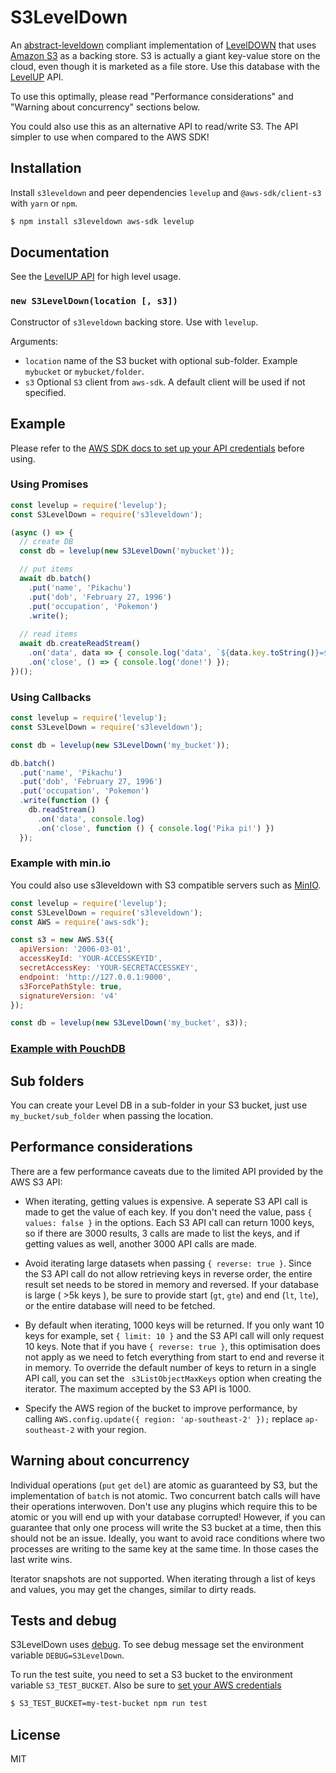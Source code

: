 # S3LevelDown

An [abstract-leveldown](https://github.com/Level/abstract-leveldown) compliant implementation of [LevelDOWN](https://github.com/Level/leveldown) that uses [Amazon S3](https://aws.amazon.com/s3/) as a backing store. S3 is actually a giant key-value store on the cloud, even though it is marketed as a file store. Use this database with the [LevelUP](https://github.com/Level/levelup/) API.

To use this optimally, please read "Performance considerations" and "Warning about concurrency" sections below.

You could also use this as an alternative API to read/write S3. The API simpler to use when compared to the AWS SDK!

## Installation

Install `s3leveldown` and peer dependencies `levelup` and `@aws-sdk/client-s3` with `yarn` or `npm`.

```bash
$ npm install s3leveldown aws-sdk levelup
```

## Documentation

See the [LevelUP API](https://github.com/Level/levelup#api) for high level usage.

### `new S3LevelDown(location [, s3])`

Constructor of `s3leveldown` backing store. Use with `levelup`.

Arguments:
* `location` name of the S3 bucket with optional sub-folder. Example `mybucket` or `mybucket/folder`.
* `s3` Optional `S3` client from `aws-sdk`. A default client will be used if not specified.

## Example

Please refer to the [AWS SDK docs to set up your API credentials](http://docs.aws.amazon.com/sdk-for-javascript/v2/developer-guide/setting-credentials-node.html) before using.

### Using Promises

```js
const levelup = require('levelup');
const S3LevelDown = require('s3leveldown');

(async () => {
  // create DB
  const db = levelup(new S3LevelDown('mybucket'));

  // put items
  await db.batch()
    .put('name', 'Pikachu')
    .put('dob', 'February 27, 1996')
    .put('occupation', 'Pokemon')
    .write();
  
  // read items
  await db.createReadStream()
    .on('data', data => { console.log('data', `${data.key.toString()}=${data.value.toString()}`); })
    .on('close', () => { console.log('done!') });
})();
```

### Using Callbacks

```js
const levelup = require('levelup');
const S3LevelDown = require('s3leveldown');

const db = levelup(new S3LevelDown('my_bucket'));

db.batch()
  .put('name', 'Pikachu')
  .put('dob', 'February 27, 1996')
  .put('occupation', 'Pokemon')
  .write(function () { 
    db.readStream()
      .on('data', console.log)
      .on('close', function () { console.log('Pika pi!') })
  });
```

### Example with min.io

You could also use s3leveldown with S3 compatible servers such as [MinIO](https://github.com/minio/minio).

```js
const levelup = require('levelup');
const S3LevelDown = require('s3leveldown');
const AWS = require('aws-sdk');

const s3 = new AWS.S3({
  apiVersion: '2006-03-01',
  accessKeyId: 'YOUR-ACCESSKEYID',
  secretAccessKey: 'YOUR-SECRETACCESSKEY',
  endpoint: 'http://127.0.0.1:9000',
  s3ForcePathStyle: true,
  signatureVersion: 'v4'
});

const db = levelup(new S3LevelDown('my_bucket', s3));
```

### [Example with PouchDB](./examples/pouchdb)

## Sub folders

You can create your Level DB in a sub-folder in your S3 bucket, just use `my_bucket/sub_folder` when passing the location.

## Performance considerations

There are a few performance caveats due to the limited API provided by the AWS S3 API:

* When iterating, getting values is expensive. A seperate S3 API call is made to get the value of each key. If you don't need the value, pass `{ values: false }` in the options. Each S3 API call can return 1000 keys, so if there are 3000 results, 3 calls are made to list the keys, and if getting values as well, another 3000 API calls are made.

* Avoid iterating large datasets when passing `{ reverse: true }`. Since the S3 API call do not allow retrieving keys in reverse order, the entire result set needs to be stored in memory and reversed. If your database is large ( >5k keys ), be sure to provide start (`gt`, `gte`) and end (`lt`, `lte`), or the entire database will need to be fetched.

* By default when iterating, 1000 keys will be returned. If you only want 10 keys for example, set `{ limit: 10 }` and the S3 API call will only request 10 keys. Note that if you have `{ reverse: true }`, this optimisation does not apply as we need to fetch everything from start to end and reverse it in memory. To override the default number of keys to return in a single API call,  you can set the ` s3ListObjectMaxKeys` option when creating the iterator. The maximum accepted by the S3 API is 1000.

* Specify the AWS region of the bucket to improve performance, by calling `AWS.config.update({ region: 'ap-southeast-2' });` replace `ap-southeast-2` with your region.

## Warning about concurrency

Individual operations (`put` `get` `del`) are atomic as guaranteed by S3, but the implementation of `batch` is not atomic. Two concurrent batch calls will have their operations interwoven. Don't use any plugins which require this to be atomic or you will end up with your database corrupted! However, if you can guarantee that only one process will write the S3 bucket at a time, then this should not be an issue. Ideally, you want to avoid race conditions where two processes are writing to the same key at the same time. In those cases the last write wins.

Iterator snapshots are not supported. When iterating through a list of keys and values, you may get the changes, similar to dirty reads.

## Tests and debug

S3LevelDown uses [debug](https://github.com/visionmedia/debug). To see debug message set the environment variable `DEBUG=S3LevelDown`.

To run the test suite, you need to set a S3 bucket to the environment variable `S3_TEST_BUCKET`. Also be sure to [set your AWS credentials](http://docs.aws.amazon.com/cli/latest/userguide/cli-chap-getting-started.html)

```bash
$ S3_TEST_BUCKET=my-test-bucket npm run test
```

## License

MIT
